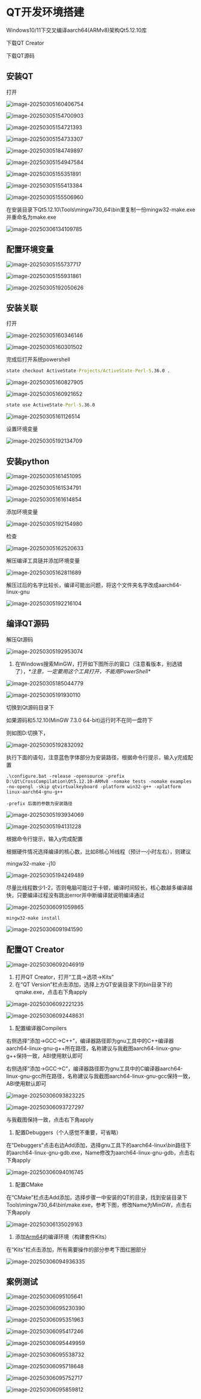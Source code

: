 # QT开发环境搭建

Windows10/11下交叉编译aarch64(ARMv8)架构Qt5.12.10库



下载QT Creator

下载QT源码

## 安装QT

打开

![image-20250305160406754](http://tanzhtanzh.oss-cn-shenzhen.aliyuncs.com/img/image-20250305160406754.png)

![image-20250305154700903](C:\Users\10539\AppData\Roaming\Typora\typora-user-images\image-20250305154700903.png)

![image-20250305154721393](C:\Users\10539\AppData\Roaming\Typora\typora-user-images\image-20250305154721393.png)

![image-20250305154733307](C:\Users\10539\AppData\Roaming\Typora\typora-user-images\image-20250305154733307.png)

![image-20250305184749897](http://tanzhtanzh.oss-cn-shenzhen.aliyuncs.com/img/image-20250305184749897.png)

![image-20250305154947584](http://tanzhtanzh.oss-cn-shenzhen.aliyuncs.com/img/image-20250305154947584.png)

![image-20250305155351891](http://tanzhtanzh.oss-cn-shenzhen.aliyuncs.com/img/image-20250305155351891.png)

![image-20250305155413384](http://tanzhtanzh.oss-cn-shenzhen.aliyuncs.com/img/image-20250305155413384.png)

![image-20250305155506960](http://tanzhtanzh.oss-cn-shenzhen.aliyuncs.com/img/image-20250305155506960.png)

在安装目录下Qt5.12.10\Tools\mingw730_64\bin里复制一份mingw32-make.exe并重命名为make.exe

![image-20250306134109785](http://tanzhtanzh.oss-cn-shenzhen.aliyuncs.com/img/image-20250306134109785.png)

## 配置环境变量

![image-20250305155737717](http://tanzhtanzh.oss-cn-shenzhen.aliyuncs.com/img/image-20250305155737717.png)

![image-20250305155931861](http://tanzhtanzh.oss-cn-shenzhen.aliyuncs.com/img/image-20250305155931861.png)

![image-20250305192050626](http://tanzhtanzh.oss-cn-shenzhen.aliyuncs.com/img/image-20250305192050626.png)

## 安装关联

打开

![image-20250305160346146](http://tanzhtanzh.oss-cn-shenzhen.aliyuncs.com/img/image-20250305160346146.png)

![image-20250305160301502](http://tanzhtanzh.oss-cn-shenzhen.aliyuncs.com/img/image-20250305160301502.png)

完成后打开系统powershell

``` cmd
state checkout ActiveState-Projects/ActiveState-Perl-5.36.0 .
```

![image-20250305160827905](http://tanzhtanzh.oss-cn-shenzhen.aliyuncs.com/img/image-20250305160827905.png)

![image-20250305160921652](http://tanzhtanzh.oss-cn-shenzhen.aliyuncs.com/img/image-20250305160921652.png)

``` cmd
state use ActiveState-Perl-5.36.0
```

![image-20250305161126514](http://tanzhtanzh.oss-cn-shenzhen.aliyuncs.com/img/image-20250305161126514.png)

设置环境变量

![image-20250305192134709](http://tanzhtanzh.oss-cn-shenzhen.aliyuncs.com/img/image-20250305192134709.png)

## 安装python

![image-20250305161451095](http://tanzhtanzh.oss-cn-shenzhen.aliyuncs.com/img/image-20250305161451095.png)

![image-20250305161534791](http://tanzhtanzh.oss-cn-shenzhen.aliyuncs.com/img/image-20250305161534791.png)

![image-20250305161614854](http://tanzhtanzh.oss-cn-shenzhen.aliyuncs.com/img/image-20250305161614854.png)

添加环境变量

![image-20250305192154980](http://tanzhtanzh.oss-cn-shenzhen.aliyuncs.com/img/image-20250305192154980.png)

检查

![image-20250305162520633](http://tanzhtanzh.oss-cn-shenzhen.aliyuncs.com/img/image-20250305162520633.png)

解压编译工具链并添加环境变量

![image-20250305162811689](http://tanzhtanzh.oss-cn-shenzhen.aliyuncs.com/img/image-20250305162811689.png)

解压过后的名字比较长，编译可能出问题，将这个文件夹名字改成aarch64-linux-gnu

![image-20250305192216104](http://tanzhtanzh.oss-cn-shenzhen.aliyuncs.com/img/image-20250305192216104.png)

## 编译QT源码

解压Qt源码

![image-20250305192953074](http://tanzhtanzh.oss-cn-shenzhen.aliyuncs.com/img/image-20250305192953074.png)

1. 在Windows搜索MinGW，打开如下图所示的窗口（注意看版本，别选错了），*\*注意，一定要用这个工具打开，不能用PowerShell\**

![image-20250305185044779](http://tanzhtanzh.oss-cn-shenzhen.aliyuncs.com/img/image-20250305185044779.png)

![image-20250305191930110](http://tanzhtanzh.oss-cn-shenzhen.aliyuncs.com/img/image-20250305191930110.png)

切换到Qt源码目录下

如果源码和5.12.10(MinGW 7.3.0 64-bit)运行时不在同一盘符下

则如图D:切换下，

![image-20250305192832092](http://tanzhtanzh.oss-cn-shenzhen.aliyuncs.com/img/image-20250305192832092.png)

执行下面的语句，注意蓝色字体部分为安装路径，根据命令行提示，输入y完成配置

``` shell
.\configure.bat -release -opensource -prefix D:\Qt\CrossCompilation\Qt5.12.10-ARMv8 -nomake tests -nomake examples -no-opengl -skip qtvirtualkeyboard -platform win32-g++ -xplatform linux-aarch64-gnu-g++

-prefix 后面的参数为安装路径
```

![image-20250305193934069](http://tanzhtanzh.oss-cn-shenzhen.aliyuncs.com/img/image-20250305193934069.png)

![image-20250305194131228](http://tanzhtanzh.oss-cn-shenzhen.aliyuncs.com/img/image-20250305194131228.png)

根据命令行提示，输入y完成配置

根据硬件情况选择编译的核心数，比如8核心16线程（预计一小时左右），则建议

mingw32-make -j10

![image-20250305194249489](http://tanzhtanzh.oss-cn-shenzhen.aliyuncs.com/img/image-20250305194249489.png)

尽量比线程数少1-2，否则电脑可能过于卡顿，编译时间较长，核心数越多编译越快，只要编译过程没有跳出error并中断编译就说明编译通过

![image-20250306091059865](http://tanzhtanzh.oss-cn-shenzhen.aliyuncs.com/img/image-20250306091059865.png)

``` 
mingw32-make install
```

![image-20250306091941590](http://tanzhtanzh.oss-cn-shenzhen.aliyuncs.com/img/image-20250306091941590.png)

## 配置QT Creator

![image-20250306092046919](http://tanzhtanzh.oss-cn-shenzhen.aliyuncs.com/img/image-20250306092046919.png)

1. 打开QT Creator，打开“工具->选项->Kits”
2. 在“QT Version”栏点击添加，选择上方QT安装目录下的bin目录下的qmake.exe，点击右下角apply

![image-20250306092221235](http://tanzhtanzh.oss-cn-shenzhen.aliyuncs.com/img/image-20250306092221235.png)

![image-20250306092448631](http://tanzhtanzh.oss-cn-shenzhen.aliyuncs.com/img/image-20250306092448631.png)

1. 配置编译器Compilers

右侧选择“添加->GCC->C++”，编译器路径即为gnu工具中的C++编译器aarch64-linux-gnu-g++所在路径，名称建议与我截图aarch64-linux-gnu-g++保持一致，ABI使用默认即可

右侧选择“添加->GCC->C”，编译器路径即为gnu工具中的C编译器aarch64-linux-gnu-gcc所在路径，名称建议与我截图aarch64-linux-gnu-gcc保持一致，ABI使用默认即可

![image-20250306093823225](http://tanzhtanzh.oss-cn-shenzhen.aliyuncs.com/img/image-20250306093823225.png)

![image-20250306093727297](http://tanzhtanzh.oss-cn-shenzhen.aliyuncs.com/img/image-20250306093727297.png)

与我截图保持一致，点击右下角apply

1. 配置Debuggers（个人感觉不重要，可省略）

在“Debuggers”点击右边Add添加，选择gnu工具下的aarch64-linux\bin路径下的aarch64-linux-gnu-gdb.exe，Name修改为aarch64-linux-gnu-gdb，点击右下角apply

![image-20250306094016745](http://tanzhtanzh.oss-cn-shenzhen.aliyuncs.com/img/image-20250306094016745.png)

1. 配置CMake

在“CMake”栏点击Add添加，选择步骤一中安装的QT的目录，找到安装目录下Tools\mingw730_64\bin\make.exe，参考下图，修改Name为MinGW，点击右下角apply

![image-20250306135029163](http://tanzhtanzh.oss-cn-shenzhen.aliyuncs.com/img/image-20250306135029163.png)

1. 添加[Arm64](https://so.csdn.net/so/search?q=Arm64&spm=1001.2101.3001.7020)的编译环境（构建套件Kits）

在“Kits”栏点击添加，所有需要操作的部分参考下图红圈部分

![image-20250306094936335](http://tanzhtanzh.oss-cn-shenzhen.aliyuncs.com/img/image-20250306094936335.png)

## 案例测试

![image-20250306095105641](http://tanzhtanzh.oss-cn-shenzhen.aliyuncs.com/img/image-20250306095105641.png)

![image-20250306095230390](http://tanzhtanzh.oss-cn-shenzhen.aliyuncs.com/img/image-20250306095230390.png)

![image-20250306095351963](http://tanzhtanzh.oss-cn-shenzhen.aliyuncs.com/img/image-20250306095351963.png)

![image-20250306095417246](http://tanzhtanzh.oss-cn-shenzhen.aliyuncs.com/img/image-20250306095417246.png)

![image-20250306095449959](http://tanzhtanzh.oss-cn-shenzhen.aliyuncs.com/img/image-20250306095449959.png)

![image-20250306095538732](http://tanzhtanzh.oss-cn-shenzhen.aliyuncs.com/img/image-20250306095538732.png)

![image-20250306095718648](http://tanzhtanzh.oss-cn-shenzhen.aliyuncs.com/img/image-20250306095718648.png)

![image-20250306095752717](http://tanzhtanzh.oss-cn-shenzhen.aliyuncs.com/img/image-20250306095752717.png)

![image-20250306095859812](http://tanzhtanzh.oss-cn-shenzhen.aliyuncs.com/img/image-20250306095859812.png)
